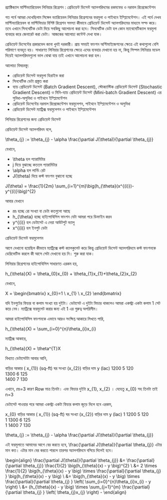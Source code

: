 প্র্যাক্টিক্যাল মাল্টিভ্যারিয়েবল লিনিয়ার রিগ্রেশন : গ্রেডিয়েন্ট ডিসেন্ট অ্যালগরিদমের রকমফের ও নরমাল রিপ্রেজেন্টেশন

গত পর্বে আমরা দেখেছিলাম সিঙ্গেল ভ্যারিয়েবল লিনিয়ার রিগ্রেশনের ফরমুলা ও পাইথনে ইম্প্লিমেন্টেশন। এই পর্বে দেখব মাল্টিভ্যারিয়েবল বা মাল্টিফিচার বিশিষ্ট রিগ্রেশন সমস্যা কীভাবে গ্রেডিয়েন্ট ডিসেন্ট অ্যালগরিদমের মাধ্যমে সল্ভ করে। তবে এখানে সিনথেটিক ডেটা দিয়ে সবকিছু আলোচনা করা হবে। সিনথেটিক ডেটা হল কোন ম্যাথেমেটিক্যাল ফরমুলা ব্যবহার করে জেনারেট করা ডেটা। আজকের আলোচ্য কন্টেন্ট দেখা যাক।

গ্রেডিয়েন্ট ডিসেন্টের প্রকারভেদ জানা খুবই দরকারী। প্রায় সময়ই ফাংশন অপ্টিমাইজেশনের ক্ষেত্রে এই কথাগুলো বেশি পরিমাণে ব্যবহৃত হয়। সাধারণত লিনিয়ার রিগ্রেশনের ক্ষেত্রে এদের ব্যবহার দেখানো হয় না, কিন্তু সিম্পল লিনিয়ার মডেল দিয়েই অ্যালগরিদমগুলো ভাল বোঝা যায় তাই এখানে আলোচনা করা হল। 

আলোচ্য বিষয়বস্তু:

- গ্রেডিয়েন্ট ডিসেন্ট ফরমুলা ডিরাইভ করা 
- সিনথেটিক ডেটা প্রস্তুত করা 
- ব্যাচ গ্রেডিয়েন্ট ডিসেন্ট (Batch Gradient Descent), স্টোক্যাস্টিক গ্রেডিয়েন্ট ডিসেন্ট (Stochastic Gradient Descent) ও মিনি-ব্যাচ গ্রেডিয়েন্ট ডিসেন্ট (Mini-batch Gradient Descent) এর সুবিধা-অসুবিধা ও পাইথনে ইম্প্লিমেন্টেশন
- গ্রেডিয়েন্ট ডিসেন্টের নরমাল রিপ্রেজেন্টেশন ফরমুলেশন, পাইথনে ইম্প্লিমেন্টেশন ও অসুবিধা
- গ্রেডিয়েন্ট ডিসেন্ট ম্যাট্রিক্স ফরমুলেশন ও পাইথনে ইম্প্লিমেন্টেশন 

লিনিয়ার রিগ্রেশনের জন্য গ্রেডিয়েন্ট ডিসেন্ট

গ্রেডিয়েন্ট ডিসেন্ট অ্যালগরিদম বলে, 


\theta_{j} := \theta_{j} -  \alpha \frac{\partial J(\theta)}{\partial \theta_{j}}


যেখানে,

- \theta হল প্যারামিটার
- j দিয়ে বুঝাচ্ছে কততম প্যারামিটার 
- \alpha হল লার্নিং রেট
- J(\theta) দিয়ে কস্ট ফাংশন বুঝানো হচ্ছে 


J(\theta) = \frac{1}{2m} \sum_{i=1}^{m}\big(h_{\theta}(x^{(i)})-y^{(i)}\big)^{2}


আবার যেখানে	

- m হচ্ছে রো সংখ্যা বা ডেটা কতগুলো আছে
- h_{\theta} হচ্ছে হাইপোথিসিস ফাংশন যেটা আমরা পরে ডিফাইন করব
- y^{(i)} হল ডেটাসেট এ দেয়া আউটপুট ভ্যালু 
- x^{(i)} হল ইনপুট ডেটা

গ্রেডিয়েন্ট ডিসেন্ট ফরমুলেশন

আগে দেখানো হয়েছিল কীভাবে ম্যাট্রিক্সে কস্ট ক্যালকুলেট করে কিন্তু গ্রেডিয়েন্ট ডিসেন্ট অ্যালগরিদমে কস্ট ফাংশনকে ডেরিভেটিভ করলে কী আসে সেটা দেখানো হয় নি। শুরু করা যাক। 

লিনিয়ার রিগ্রেশনের হাইপোথিসিস সাধারণত এরকম হয়, 


h_{\theta}(X) = \theta_{0}x_{0} + \theta_{1}x_{1}+\theta_{2}x_{2}


যেখানে, 


X = \begin{bmatrix} x_{0}=1 \\ x_{1} \\ x_{2} \end{bmatrix}


যদি ইনপুটের ফিচার বা কলাম সংখ্যা হয় দুইটা। ডেটাসেট এ দুইটা ফিচার থাকলেও আমরা একস্ট্রা একটা কলাম 1 সেট করে নেব। ম্যাট্রিক্সে ফরমুলেট করার জন্য এই 1 এর গুরুত্ব অপরিসীম। 

আমরা হাইপোথিসিস ফাংশনকে এভাবে আরও সংক্ষিপ্ত আকারে লিখতে পারি, 

 h_{\theta}(X) = \sum_{i=0}^{n}\theta_{i}x_{i} 

ম্যাট্রিক্স আকারে, 

h_{\theta}(X) = \theta^{T}X

বিখ্যাত ডেটাসেটটা আবার আনি, 

  বাড়ির আকার ( x_{1}) (sq-ft)	ঘর সংখ্যা (x_{2})	বাড়ির দাম  y  (lac)
  1200                       	5                	120                
  1300                       	6                	125                
  1400                       	7                	130                

এখানে, m=3 কারণ Row মাত্র তিনটা। এবং ফিচার দুইটা x_{1}, x_{2}  । যেহেতু x_{0} সহ তিনটা তাই n=3  

ডেটাসেট পাওয়ার পরে আমরা একস্ট্রা একটা ফিচার কলাম জুড়ে দিলে হবে এরকম, 

  x_{0}	বাড়ির আকার ( x_{1}) (sq-ft)	ঘর সংখ্যা (x_{2})	বাড়ির দাম  y  (lac)
  1    	1200                       	5                	120                
  1    	1300                       	6                	125                
  1    	1400                       	7                	130                

\theta_{j} := \theta_{j} - \alpha \frac{\partial J(\theta)}{\partial \theta_{j}}  

এই ফরমুলাতে আমাদের আগে বের করতে হবে,  \frac{\partial J(\theta)}{\partial \theta_{j}} এটার মান কত। এটার মান বের করতে পারলে তারপর অ্যালগরিদমে বসিয়ে দিলেই হবে। 


\begin{align}
\frac{\partial J(\theta)}{\partial \theta_{j}} &= \frac{\partial}{\partial \theta_{j}} \frac{1}{2} \big(h_{\theta}(x) - y \big)^{2} \\ 
&= 2 \times \frac{1}{2} \big(h_{\theta}(x) - y \big) \times \frac{\partial}{\partial \theta_{j} } \big(h_{\theta}(x) - y \big) \\
&= \big(h_{\theta}(x) - y \big) \times  \frac{\partial}{\partial \theta_{j} } \left( \sum_{i=0}^{n}\theta_{i}x_{i} - y  \right) \\
&= (h_{\theta}(x) - y \big) \times \sum_{j=1}^{m} \frac{\partial}{\partial \theta_{j} } \left( \theta_{j}x_{j} \right) - 
\end{align}



